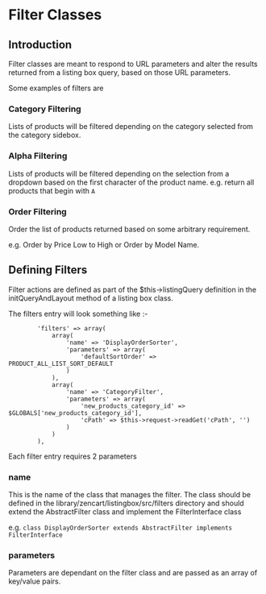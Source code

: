 # Filter Classes 

## Introduction 

Filter classes are meant to respond to URL parameters and alter the results returned from a listing box query, based on
those URL parameters.

Some examples of filters are 

### Category Filtering

Lists of products will be filtered depending on the category selected from the category sidebox.

### Alpha Filtering

Lists of products will be filtered depending on the selection from a dropdown based on the first character of the product name.
e.g. return all products that begin with `A`

### Order Filtering 

Order the list of products returned based on some arbitrary requirement.

e.g. Order by Price Low to High or Order by Model Name.

## Defining Filters

Filter actions are defined as part of the $this->listingQuery definition in the initQueryAndLayout method of a listing box class.

The filters entry will look something like :-

            'filters' => array(
                array(
                    'name' => 'DisplayOrderSorter',
                    'parameters' => array(
                        'defaultSortOrder' => PRODUCT_ALL_LIST_SORT_DEFAULT
                    )
                ),
                array(
                    'name' => 'CategoryFilter',
                    'parameters' => array(
                        'new_products_category_id' => $GLOBALS['new_products_category_id'],
                        'cPath' => $this->request->readGet('cPath', '')
                    )
                )
            ),

Each filter entry requires 2 parameters 

### name
This is the name of the class that manages the filter.
The class should be defined in the library/zencart/listingbox/src/filters directory and should extend the AbstractFilter
class and implement the FilterInterface class

e.g. 
`class DisplayOrderSorter extends AbstractFilter implements FilterInterface`


### parameters

Parameters are dependant on the filter class and are passed as an array of key/value pairs.

